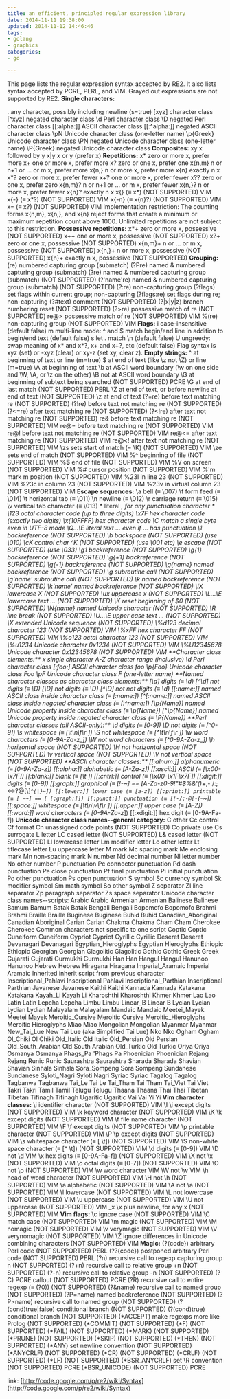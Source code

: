 ```yaml
---
title: an efficient, principled regular expression library
date: 2014-11-11 19:38:00
updated: 2014-11-12 14:46:46
tags: 
- golang
- graphics
categories: 
- go

---
```

This page lists the regular expression syntax accepted by RE2.
It also lists syntax accepted by PCRE, PERL, and VIM.
Grayed out expressions are not supported by RE2.
**Single characters:**


<!--more-->


.	any character, possibly including newline (s=true)
[xyz]	character class
[^xyz]	negated character class
\d	Perl character class
\D	negated Perl character class
[[:alpha:]]	ASCII character class
[[:^alpha:]]	negated ASCII character class
\pN	Unicode character class (one-letter name)
\p{Greek}	Unicode character class
\PN	negated Unicode character class (one-letter name)
\P{Greek}	negated Unicode character class
**Composites:**
xy	x followed by y
x|y	x or y (prefer x)
**Repetitions:**
x*	zero or more x, prefer more
x+	one or more x, prefer more
x?	zero or one x, prefer one
x{n,m}	n or n+1 or ... or m x, prefer more
x{n,}	n or more x, prefer more
x{n}	exactly n x
x*?	zero or more x, prefer fewer
x+?	one or more x, prefer fewer
x??	zero or one x, prefer zero
x{n,m}?	n or n+1 or ... or m x, prefer fewer
x{n,}?	n or more x, prefer fewer
x{n}?	exactly n x
x{}	(≡ x*) (NOT SUPPORTED) VIM
x{-}	(≡ x*?) (NOT SUPPORTED) VIM
x{-n}	(≡ x{n}?) (NOT SUPPORTED) VIM
x=	(≡ x?) (NOT SUPPORTED) VIM
Implementation restriction: The counting forms x{n,m}, x{n,}, and x{n}
reject forms that create a minimum or maximum repetition count above 1000.
Unlimited repetitions are not subject to this restriction.
**Possessive repetitions:**
x*+	zero or more x, possessive (NOT SUPPORTED)
x++	one or more x, possessive (NOT SUPPORTED)
x?+	zero or one x, possessive (NOT SUPPORTED)
x{n,m}+	n or ... or m x, possessive (NOT SUPPORTED)
x{n,}+	n or more x, possessive (NOT SUPPORTED)
x{n}+	exactly n x, possessive (NOT SUPPORTED)
**Grouping:**
(re)	numbered capturing group (submatch)
(?P<name>re)	named & numbered capturing group (submatch)
(?<name>re)	named & numbered capturing group (submatch) (NOT SUPPORTED)
(?'name're)	named & numbered capturing group (submatch) (NOT SUPPORTED)
(?:re)	non-capturing group
(?flags)	set flags within current group; non-capturing
(?flags:re)	set flags during re; non-capturing
(?#text)	comment (NOT SUPPORTED)
(?|x|y|z)	branch numbering reset (NOT SUPPORTED)
(?>re)	possessive match of re (NOT SUPPORTED)
re@>	possessive match of re (NOT SUPPORTED) VIM
%(re)	non-capturing group (NOT SUPPORTED) VIM
**Flags:**
i	case-insensitive (default false)
m	multi-line mode: ^ and $ match begin/end line in addition to begin/end text (default false)
s	let . match \n (default false)
U	ungreedy: swap meaning of x* and x*?, x+ and x+?, etc (default false)
Flag syntax is xyz (set) or -xyz (clear) or xy-z (set xy, clear z).
**Empty strings:**
^	at beginning of text or line (m=true)
$	at end of text (like \z not \Z) or line (m=true)
\A	at beginning of text
\b	at ASCII word boundary (\w on one side and \W, \A, or \z on the other)
\B	not at ASCII word boundary
\G	at beginning of subtext being searched (NOT SUPPORTED) PCRE
\G	at end of last match (NOT SUPPORTED) PERL
\Z	at end of text, or before newline at end of text (NOT SUPPORTED)
\z	at end of text
(?=re)	before text matching re (NOT SUPPORTED)
(?!re)	before text not matching re (NOT SUPPORTED)
(?<=re)	after text matching re (NOT SUPPORTED)
(?<!re)	after text not matching re (NOT SUPPORTED)
re&	before text matching re (NOT SUPPORTED) VIM
re@=	before text matching re (NOT SUPPORTED) VIM
re@!	before text not matching re (NOT SUPPORTED) VIM
re@<=	after text matching re (NOT SUPPORTED) VIM
re@<!	after text not matching re (NOT SUPPORTED) VIM
\zs	sets start of match (= \K) (NOT SUPPORTED) VIM
\ze	sets end of match (NOT SUPPORTED) VIM
\%^	beginning of file (NOT SUPPORTED) VIM
\%$	end of file (NOT SUPPORTED) VIM
\%V	on screen (NOT SUPPORTED) VIM
\%#	cursor position (NOT SUPPORTED) VIM
\%'m	mark m position (NOT SUPPORTED) VIM
\%23l	in line 23 (NOT SUPPORTED) VIM
\%23c	in column 23 (NOT SUPPORTED) VIM
\%23v	in virtual column 23 (NOT SUPPORTED) VIM
**Escape sequences:**
\a	bell (≡ \007)
\f	form feed (≡ \014)
\t	horizontal tab (≡ \011)
\n	newline (≡ \012)
\r	carriage return (≡ \015)
\v	vertical tab character (≡ \013)
\*	literal *, for any punctuation character *
\123	octal character code (up to three digits)
\x7F	hex character code (exactly two digits)
\x{10FFFF}	hex character code
\C	match a single byte even in UTF-8 mode
\Q...\E	literal text ... even if ... has punctuation
\1	backreference (NOT SUPPORTED)
\b	backspace (NOT SUPPORTED) (use \010)
\cK	control char ^K (NOT SUPPORTED) (use \001 etc)
\e	escape (NOT SUPPORTED) (use \033)
\g1	backreference (NOT SUPPORTED)
\g{1}	backreference (NOT SUPPORTED)
\g{+1}	backreference (NOT SUPPORTED)
\g{-1}	backreference (NOT SUPPORTED)
\g{name}	named backreference (NOT SUPPORTED)
\g<name>	subroutine call (NOT SUPPORTED)
\g'name'	subroutine call (NOT SUPPORTED)
\k<name>	named backreference (NOT SUPPORTED)
\k'name'	named backreference (NOT SUPPORTED)
\lX	lowercase X (NOT SUPPORTED)
\ux	uppercase x (NOT SUPPORTED)
\L...\E	lowercase text ... (NOT SUPPORTED)
\K	reset beginning of $0 (NOT SUPPORTED)
\N{name}	named Unicode character (NOT SUPPORTED)
\R	line break (NOT SUPPORTED)
\U...\E	upper case text ... (NOT SUPPORTED)
\X	extended Unicode sequence (NOT SUPPORTED)
\%d123	decimal character 123 (NOT SUPPORTED) VIM
\%xFF	hex character FF (NOT SUPPORTED) VIM
\%o123	octal character 123 (NOT SUPPORTED) VIM
\%u1234	Unicode character 0x1234 (NOT SUPPORTED) VIM
\%U12345678	Unicode character 0x12345678 (NOT SUPPORTED) VIM
**Character class elements:**
x	single character
A-Z	character range (inclusive)
\d	Perl character class
[:foo:]	ASCII character class foo
\p{Foo}	Unicode character class Foo
\pF	Unicode character class F (one-letter name)
**Named character classes as character class elements:**
[\d]	digits (≡ \d)
[^\d]	not digits (≡ \D)
[\D]	not digits (≡ \D)
[^\D]	not not digits (≡ \d)
[[:name:]]	named ASCII class inside character class (≡ [:name:])
[^[:name:]]	named ASCII class inside negated character class (≡ [:^name:])
[\p{Name}]	named Unicode property inside character class (≡ \p{Name})
[^\p{Name}]	named Unicode property inside negated character class (≡ \P{Name})
**Perl character classes (all ASCII-only):**
\d	digits (≡ [0-9])
\D	not digits (≡ [^0-9])
\s	whitespace (≡ [\t\n\f\r ])
\S	not whitespace (≡ [^\t\n\f\r ])
\w	word characters (≡ [0-9A-Za-z_])
\W	not word characters (≡ [^0-9A-Za-z_])
\h	horizontal space (NOT SUPPORTED)
\H	not horizontal space (NOT SUPPORTED)
\v	vertical space (NOT SUPPORTED)
\V	not vertical space (NOT SUPPORTED)
**ASCII character classes:**
[[:alnum:]]	alphanumeric (≡ [0-9A-Za-z])
[[:alpha:]]	alphabetic (≡ [A-Za-z])
[[:ascii:]]	ASCII (≡ [\x00-\x7F])
[[:blank:]]	blank (≡ [\t ])
[[:cntrl:]]	control (≡ [\x00-\x1F\x7F])
[[:digit:]]	digits (≡ [0-9])
[[:graph:]]	graphical (≡ [!-~] == [A-Za-z0-9!"#$%&'()*+,\-./:;<=>?@[\\\]^_`{|}~])
[[:lower:]]	lower case (≡ [a-z])
[[:print:]]	printable (≡ [ -~] == [ [:graph:]])
[[:punct:]]	punctuation (≡ [!-/:-@[-`{-~])
[[:space:]]	whitespace (≡ [\t\n\v\f\r ])
[[:upper:]]	upper case (≡ [A-Z])
[[:word:]]	word characters (≡ [0-9A-Za-z_])
[[:xdigit:]]	hex digit (≡ [0-9A-Fa-f])
**Unicode character class names--general category:**
C	other
Cc	control
Cf	format
Cn	unassigned code points (NOT SUPPORTED)
Co	private use
Cs	surrogate
L	letter
LC	cased letter (NOT SUPPORTED)
L&	cased letter (NOT SUPPORTED)
Ll	lowercase letter
Lm	modifier letter
Lo	other letter
Lt	titlecase letter
Lu	uppercase letter
M	mark
Mc	spacing mark
Me	enclosing mark
Mn	non-spacing mark
N	number
Nd	decimal number
Nl	letter number
No	other number
P	punctuation
Pc	connector punctuation
Pd	dash punctuation
Pe	close punctuation
Pf	final punctuation
Pi	initial punctuation
Po	other punctuation
Ps	open punctuation
S	symbol
Sc	currency symbol
Sk	modifier symbol
Sm	math symbol
So	other symbol
Z	separator
Zl	line separator
Zp	paragraph separator
Zs	space separator
Unicode character class names--scripts:
Arabic	Arabic
Armenian	Armenian
Balinese	Balinese
Bamum	Bamum
Batak	Batak
Bengali	Bengali
Bopomofo	Bopomofo
Brahmi	Brahmi
Braille	Braille
Buginese	Buginese
Buhid	Buhid
Canadian_Aboriginal	Canadian Aboriginal
Carian	Carian
Chakma	Chakma
Cham	Cham
Cherokee	Cherokee
Common	characters not specific to one script
Coptic	Coptic
Cuneiform	Cuneiform
Cypriot	Cypriot
Cyrillic	Cyrillic
Deseret	Deseret
Devanagari	Devanagari
Egyptian_Hieroglyphs	Egyptian Hieroglyphs
Ethiopic	Ethiopic
Georgian	Georgian
Glagolitic	Glagolitic
Gothic	Gothic
Greek	Greek
Gujarati	Gujarati
Gurmukhi	Gurmukhi
Han	Han
Hangul	Hangul
Hanunoo	Hanunoo
Hebrew	Hebrew
Hiragana	Hiragana
Imperial_Aramaic	Imperial Aramaic
Inherited	inherit script from previous character
Inscriptional_Pahlavi	Inscriptional Pahlavi
Inscriptional_Parthian	Inscriptional Parthian
Javanese	Javanese
Kaithi	Kaithi
Kannada	Kannada
Katakana	Katakana
Kayah_Li	Kayah Li
Kharoshthi	Kharoshthi
Khmer	Khmer
Lao	Lao
Latin	Latin
Lepcha	Lepcha
Limbu	Limbu
Linear_B	Linear B
Lycian	Lycian
Lydian	Lydian
Malayalam	Malayalam
Mandaic	Mandaic
Meetei_Mayek	Meetei Mayek
Meroitic_Cursive	Meroitic Cursive
Meroitic_Hieroglyphs	Meroitic Hieroglyphs
Miao	Miao
Mongolian	Mongolian
Myanmar	Myanmar
New_Tai_Lue	New Tai Lue (aka Simplified Tai Lue)
Nko	Nko
Ogham	Ogham
Ol_Chiki	Ol Chiki
Old_Italic	Old Italic
Old_Persian	Old Persian
Old_South_Arabian	Old South Arabian
Old_Turkic	Old Turkic
Oriya	Oriya
Osmanya	Osmanya
Phags_Pa	'Phags Pa
Phoenician	Phoenician
Rejang	Rejang
Runic	Runic
Saurashtra	Saurashtra
Sharada	Sharada
Shavian	Shavian
Sinhala	Sinhala
Sora_Sompeng	Sora Sompeng
Sundanese	Sundanese
Syloti_Nagri	Syloti Nagri
Syriac	Syriac
Tagalog	Tagalog
Tagbanwa	Tagbanwa
Tai_Le	Tai Le
Tai_Tham	Tai Tham
Tai_Viet	Tai Viet
Takri	Takri
Tamil	Tamil
Telugu	Telugu
Thaana	Thaana
Thai	Thai
Tibetan	Tibetan
Tifinagh	Tifinagh
Ugaritic	Ugaritic
Vai	Vai
Yi	Yi
**Vim character classes:**
\i	identifier character (NOT SUPPORTED) VIM
\I	\i except digits (NOT SUPPORTED) VIM
\k	keyword character (NOT SUPPORTED) VIM
\K	\k except digits (NOT SUPPORTED) VIM
\f	file name character (NOT SUPPORTED) VIM
\F	\f except digits (NOT SUPPORTED) VIM
\p	printable character (NOT SUPPORTED) VIM
\P	\p except digits (NOT SUPPORTED) VIM
\s	whitespace character (≡ [ \t]) (NOT SUPPORTED) VIM
\S	non-white space character (≡ [^ \t]) (NOT SUPPORTED) VIM
\d	digits (≡ [0-9]) VIM
\D	not \d VIM
\x	hex digits (≡ [0-9A-Fa-f]) (NOT SUPPORTED) VIM
\X	not \x (NOT SUPPORTED) VIM
\o	octal digits (≡ [0-7]) (NOT SUPPORTED) VIM
\O	not \o (NOT SUPPORTED) VIM
\w	word character VIM
\W	not \w VIM
\h	head of word character (NOT SUPPORTED) VIM
\H	not \h (NOT SUPPORTED) VIM
\a	alphabetic (NOT SUPPORTED) VIM
\A	not \a (NOT SUPPORTED) VIM
\l	lowercase (NOT SUPPORTED) VIM
\L	not lowercase (NOT SUPPORTED) VIM
\u	uppercase (NOT SUPPORTED) VIM
\U	not uppercase (NOT SUPPORTED) VIM
\_x	\x plus newline, for any x (NOT SUPPORTED) VIM
**Vim flags:**
\c	ignore case (NOT SUPPORTED) VIM
\C	match case (NOT SUPPORTED) VIM
\m	magic (NOT SUPPORTED) VIM
\M	nomagic (NOT SUPPORTED) VIM
\v	verymagic (NOT SUPPORTED) VIM
\V	verynomagic (NOT SUPPORTED) VIM
\Z	ignore differences in Unicode combining characters (NOT SUPPORTED) VIM
**Magic:**
(?{code})	arbitrary Perl code (NOT SUPPORTED) PERL
(??{code})	postponed arbitrary Perl code (NOT SUPPORTED) PERL
(?n)	recursive call to regexp capturing group n (NOT SUPPORTED)
(?+n)	recursive call to relative group +n (NOT SUPPORTED)
(?-n)	recursive call to relative group -n (NOT SUPPORTED)
(?C)	PCRE callout (NOT SUPPORTED) PCRE
(?R)	recursive call to entire regexp (≡ (?0)) (NOT SUPPORTED)
(?&name)	recursive call to named group (NOT SUPPORTED)
(?P=name)	named backreference (NOT SUPPORTED)
(?P>name)	recursive call to named group (NOT SUPPORTED)
(?(cond)true|false)	conditional branch (NOT SUPPORTED)
(?(cond)true)	conditional branch (NOT SUPPORTED)
(*ACCEPT)	make regexps more like Prolog (NOT SUPPORTED)
(*COMMIT)	(NOT SUPPORTED)
(*F)	(NOT SUPPORTED)
(*FAIL)	(NOT SUPPORTED)
(*MARK)	(NOT SUPPORTED)
(*PRUNE)	(NOT SUPPORTED)
(*SKIP)	(NOT SUPPORTED)
(*THEN)	(NOT SUPPORTED)
(*ANY)	set newline convention (NOT SUPPORTED)
(*ANYCRLF)	(NOT SUPPORTED)
(*CR)	(NOT SUPPORTED)
(*CRLF)	(NOT SUPPORTED)
(*LF)	(NOT SUPPORTED)
(*BSR_ANYCRLF)	set \R convention (NOT SUPPORTED) PCRE
(*BSR_UNICODE)	(NOT SUPPORTED) PCRE

link: [http://code.google.com/p/re2/wiki/Syntax](http://code.google.com/p/re2/wiki/Syntax)